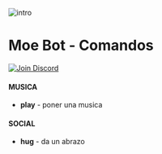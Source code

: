 ![intro](https://i.imgur.com/cZy8YvL.png)
# Moe Bot - Comandos
[![Join Discord](https://img.shields.io/badge/discord-join-7289DA.svg)](https://discord.gg/wJEJtmF)
#### **MUSICA**
* **play** - poner una musica

#### **SOCIAL**
* **hug** - da un abrazo









